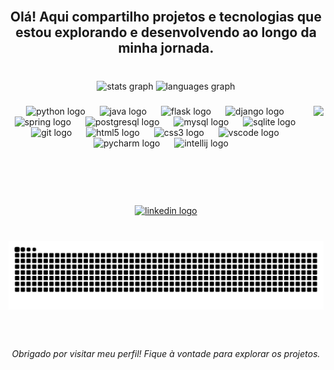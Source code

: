 <br clear="both">

<h2 align="center">Olá! Aqui compartilho projetos e tecnologias que estou explorando e desenvolvendo ao longo da minha jornada.</h2>

###

<br clear="both">

<div align="center">
  <img src="https://github-readme-stats.vercel.app/api?username=pedro-igor-pitl&hide_title=true&hide_rank=false&show_icons=true&include_all_commits=true&count_private=true&disable_animations=false&theme=vue-dark&locale=pt-br&hide_border=true" height="199" alt="stats graph"  />
  <img src="https://github-readme-stats.vercel.app/api/top-langs?username=pedro-igor-pitl&locale=pt-br&hide_title=true&layout=compact&card_width=320&langs_count=12&theme=vue-dark&hide_border=true" height="200" alt="languages graph"  />
</div>

###

<img align="right" height="159" src="https://media3.giphy.com/media/v1.Y2lkPTc5MGI3NjExcDMyb3Q1bTdwZThoanVmeWN3NWJyNHVpMTJ2OG5qYWw2Zmk1eWpjZyZlcD12MV9pbnRlcm5hbF9naWZfYnlfaWQmY3Q9Zw/QDjpIL6oNCVZ4qzGs7/giphy.webp"  />

###

<div align="center">
  <img src="https://skillicons.dev/icons?i=py" height="40" alt="python logo"  />
  <img width="15" />
  <img src="https://cdn.jsdelivr.net/gh/devicons/devicon/icons/java/java-original.svg" height="40" alt="java logo"  />
  <img width="15" />
  <img src="https://skillicons.dev/icons?i=flask" height="40" alt="flask logo"  />
  <img width="15" />
  <img src="https://skillicons.dev/icons?i=django" height="40" alt="django logo"  />
  <img width="15" />
  <img src="https://cdn.jsdelivr.net/gh/devicons/devicon/icons/spring/spring-original.svg" height="40" alt="spring logo"  />
  <img width="15" />
  <img src="https://cdn.jsdelivr.net/gh/devicons/devicon/icons/postgresql/postgresql-original.svg" height="40" alt="postgresql logo"  />
  <img width="15" />
  <img src="https://cdn.jsdelivr.net/gh/devicons/devicon/icons/mysql/mysql-original.svg" height="40" alt="mysql logo"  />
  <img width="15" />
  <img src="https://cdn.jsdelivr.net/gh/devicons/devicon/icons/sqlite/sqlite-original.svg" height="40" alt="sqlite logo"  />
  <img width="15" />
  <img src="https://skillicons.dev/icons?i=git" height="40" alt="git logo"  />
  <img width="15" />
  <img src="https://skillicons.dev/icons?i=html" height="40" alt="html5 logo"  />
  <img width="15" />
  <img src="https://skillicons.dev/icons?i=css" height="40" alt="css3 logo"  />
  <img width="15" />
  <img src="https://cdn.jsdelivr.net/gh/devicons/devicon/icons/vscode/vscode-original.svg" height="40" alt="vscode logo"  />
  <img width="15" />
  <img src="https://cdn.jsdelivr.net/gh/devicons/devicon/icons/pycharm/pycharm-original.svg" height="40" alt="pycharm logo"  />
  <img width="15" />
  <img src="https://cdn.jsdelivr.net/gh/devicons/devicon/icons/intellij/intellij-original.svg" height="40" alt="intellij logo"  />
</div>

###

<br clear="both">

<div align="center">
  <a href="https://www.linkedin.com/in/pedro-igor-torres-luz-7448a7317/" target="_blank">
    <img src="https://img.shields.io/static/v1?message=LinkedIn&logo=linkedin&label=&color=0077B5&logoColor=white&labelColor=&style=for-the-badge" height="35" alt="linkedin logo"  />
  </a>
</div>

###

<br clear="both">

<img src="https://raw.githubusercontent.com/pedro-igor-pitl/pedro-igor-pitl/output/snake.svg" alt="Snake animation" />

###

<br clear="both">

<h6 align="center">Obrigado por visitar meu perfil! Fique à vontade para explorar os projetos.</h6>

###
